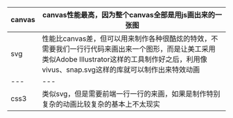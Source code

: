 | canvas| canvas性能最高，因为整个canvas全部是用js画出来的一张图  |
|---|---|
| svg | 性能比canvas差，但可以用来制作各种很酷炫的特效，不需要我们一行行代码来画出来一个图形，而是让美工采用类似Adobe Illustrator这样的工具制作好之后，利用像vivus、snap.svg这样的库就可以制作出来特效动画 |
|---|---|
| css3 | 类似svg，但是需要前端一行一行的来画，如果是制作特别复杂的动画比较复杂的基本上不太现实 |

